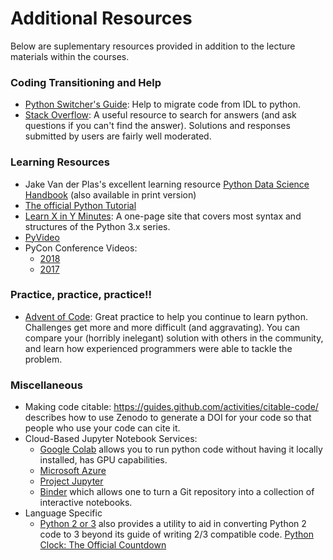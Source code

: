 # Additional Resources

Below are suplementary resources provided in addition to the lecture materials within the courses.


### Coding Transitioning and Help
* [Python Switcher's Guide](http://www.astrobetter.com/wiki/Python+Switchers+Guide):  Help to migrate code from IDL to python.
* [Stack Overflow](http://https://stackoverflow.com/): A useful resource to search for answers (and ask questions if you can't find the answer). Solutions and responses submitted by users are fairly well moderated.  

### Learning Resources
* Jake Van der Plas's excellent learning resource [Python Data Science Handbook](http://jakevdp.github.io/PythonDataScienceHandbook/) (also available in print version)
* [The official Python Tutorial](http://docs.python.org/3/tutorial/index.html)
* [Learn X in Y Minutes](http://learnxinyminutes.com/docs/python3/): A one-page site that covers most syntax and structures of the Python 3.x series.
* [PyVideo](http://pyvideo.org)
* PyCon Conference Videos:
  * [2018](http://www.youtube.com/channel/UCsX05-2sVSH7Nx3zuk3NYuQ)
  * [2017](https://www.youtube.com/channel/UCrJhliKNQ8g0qoE_zvL8eVg)

### Practice, practice, practice!!
* [Advent of Code](https://adventofcode.com/): Great practice to help you continue to learn python.  Challenges get more and more 
difficult (and aggravating).  You can compare your (horribly inelegant) solution with others in the community, and learn how experienced programmers were able to tackle the problem.

### Miscellaneous
* Making code citable:  https://guides.github.com/activities/citable-code/ describes how to use Zenodo to generate a DOI for your code so that people who use your code can cite it.  
* Cloud-Based Jupyter Notebook Services:
  * [Google Colab](https://colab.research.google.com/) allows you to run python code without having it locally installed, has GPU capabilities.
  * [Microsoft Azure](http://notebooks.azure.com)
  * [Project Jupyter](http://jupyter.org/try)
  * [Binder](http://mybinder.org) which allows one to turn a Git repository into a collection of interactive notebooks.
* Language Specific
  * [Python 2 or 3](http://python-future.org/) also provides a utility to aid in converting Python 2 code to 3 beyond its guide of writing 2/3 compatible code. [Python Clock: The Official Countdown](http://pythonclock.org)
